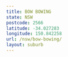 ```yaml
---
title: BOW BOWING
state: NSW
postcode: 2566
latitude: -34.027283
longitude: 150.842258
url: /nsw/bow-bowing/
layout: suburb
---
```

